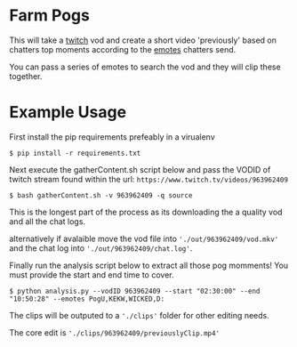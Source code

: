 # Farm Pogs

This will take a [twitch](https://www.twitch.tv) vod and create a short video 'previously' based on chatters top moments according to the [emotes](https://betterttv.com/) chatters send.

You can pass a series of emotes to search the vod and they will clip these together.

# Example Usage

First install the pip requirements prefeably in a virualenv

`$ pip install -r requirements.txt`

Next execute the gatherContent.sh script below and pass the VODID of twitch stream found within the url: `https://www.twitch.tv/videos/963962409`

`$ bash gatherContent.sh -v 963962409 -q source`

This is the longest part of the process as its downloading the a quality vod and all the chat logs.

alternatively if avalaible move the vod file into `'./out/963962409/vod.mkv'` and the chat log into `'./out/963962409/chat.log'`.

Finally run the analysis script below to extract all those pog momments!
You must provide the start and end time to cover.

`$ python analysis.py --vodID 963962409 --start "02:30:00" --end "10:50:28" --emotes PogU,KEKW,WICKED,D:`

The clips will be outputed to a `'./clips'` folder for other editing needs.

The core edit is `'./clips/963962409/previouslyClip.mp4'`
